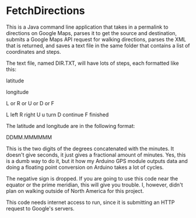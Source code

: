 FetchDirections
===============

This is a Java command line application that takes in a permalink to directions on Google Maps, parses it to get the source and destination, submits a Google Maps API request for walking directions, parses the XML that is returned, and saves a text file in the same folder that contains a list of coordinates and steps.


The text file, named DIR.TXT, will have lots of steps, each formatted like this:

latitude

longitude

L or R or U or D or F


L left
R right
U u turn
D continue
F finished


The latitude and longitude are in the following format:

DDMM.MMMMMM

This is the two digits of the degrees concatenated with the minutes. It doesn't give seconds, it just gives a fractional amount of minutes. Yes, this is a dumb way to do it, but it how my Arduino GPS module outputs data and doing a floating point conversion on Arduino takes a lot of cycles.

The negative sign is dropped. If you are going to use this code near the equator or the prime meridian, this will give you trouble. I, however, didn't plan on walking outside of North America for this project.


This code needs internet access to run, since it is submitting an HTTP request to Google's servers.
